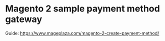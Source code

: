 # Magento 2 sample payment method gateway

Guide: https://www.mageplaza.com/magento-2-create-payment-method/
